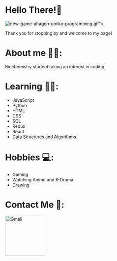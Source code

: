 # Hello There!👋
![new-game-ahagon-umiko-programming.gif](https://github.com/Starling-codes/starlingcodes/blob/f6e6284b7f15e98ce1240998eb33550035b0a454/new-game-ahagon-umiko-programming.gif)">
</div>
Thank you for stopping by and welcome to my page! 

# About me 👩🏽:
Biochemistry student taking an interest in coding

# Learning 👩‍💻: 
- JavaScript
- Python
- HTML
- CSS
- SQL
- Redux
- React
- Data Structures and Algorithms

# Hobbies 💻: 
- Gaming
- Watching Anime and K-Drama
- Drawing

# Contact Me 💬:
<a href="mailto:christellebois@outlook.com">
 <img align="left" alt="Gmail" width="130" hight="100" src="https://github.com/Xx-Ashutosh-xX/Xx-Ashutosh-xX/blob/master/assets/icons/gmail.png" />
</a>

